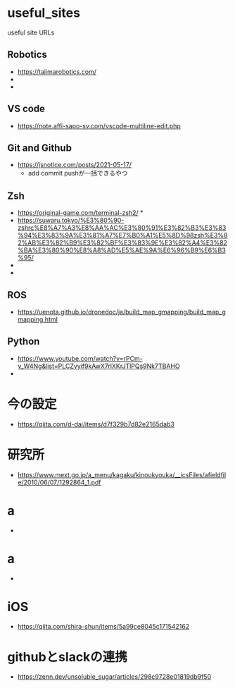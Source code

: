 # useful_sites
useful site URLs
## Robotics
* https://tajimarobotics.com/
* 
* 
## VS code
* https://note.affi-sapo-sv.com/vscode-multiline-edit.php

## Git and Github
* https://jsnotice.com/posts/2021-05-17/
    * add commit pushが一括できるやつ
## Zsh
* https://original-game.com/terminal-zsh2/
    * 
* https://suwaru.tokyo/%E3%80%90-zshrc%E8%A7%A3%E8%AA%AC%E3%80%91%E3%82%B3%E3%83%94%E3%83%9A%E3%81%A7%E7%B0%A1%E5%8D%98zsh%E3%82%AB%E3%82%B9%E3%82%BF%E3%83%9E%E3%82%A4%E3%82%BA%E3%80%90%E8%A8%AD%E5%AE%9A%E6%96%B9%E6%B3%95/
* 
* 

## ROS
* https://uenota.github.io/dronedoc/ja/build_map_gmapping/build_map_gmapping.html
## Python
* https://www.youtube.com/watch?v=rPCm-v_W4Ng&list=PLCZyyif9kAwX7rlXKrJTlPQs9Nk7TBAHO
* 

# 今の設定
* https://qiita.com/d-dai/items/d7f329b7d82e2165dab3

# 研究所
* https://www.mext.go.jp/a_menu/kagaku/kinoukyouka/__icsFiles/afieldfile/2010/06/07/1292864_1.pdf

# a
* 

# a
* 

# iOS
* https://qiita.com/shira-shun/items/5a99ce8045c171542162

# githubとslackの連携
* https://zenn.dev/unsoluble_sugar/articles/298c9728e01819db9f50